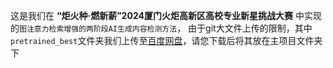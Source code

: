 
这是我们在 __“炬火种·燃新薪”2024厦门火炬高新区高校专业新星挑战大赛__ 中实现的`图注意力检索增强的两阶段AI生成内容检测方法`，
由于git大文件上传的限制，其中`pretrained_best`文件夹我们上传至[百度网盘](https://pan.baidu.com/s/1_1UEOKBfp36iufE2q0ZCZg?pwd=8888)，请您下载后将其放在主项目文件夹下
